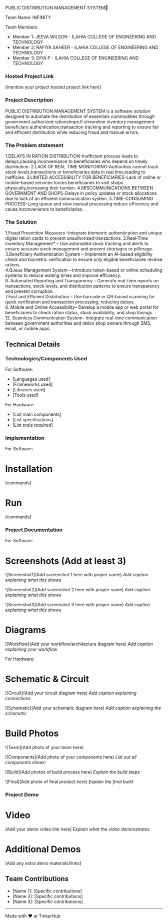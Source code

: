 PUBLIC DISTRIBUTION MANAGEMENT SYSTEM🎯



 Team Name: INFINITY


Team Members
- Member 1: JEEVA WILSON - ILAHIA COLLEGE OF ENGINEERING AND TECHNOLOGY
- Member 2: RAFIYA SAHEER - ILAHIA COLLEGE OF ENGINEERING AND TECHNOLOGY
- Member 3: DIYA P - ILAHIA COLLEGE OF ENGINEERING AND TECHNOLOGY

### Hosted Project Link
[mention your project hosted project link here]

### Project Description
PUBLIC DISTRIBUTION MANAGEMENT SYSTEM is a software solution designed to automate the distribution of essentials commodities through government authorized rationshops.It streamline inventory management beneficiary authentication,transaction tracking and reporting to ensure fair and efficient distribution while reducing fraud and manual errors.

### The Problem statement
1.DELAYS IN RATION DISTRIBUTION-Inefficient process leads to delays,causing inconveniance to beneficiaries who depend on timely distribution.
2.LACK OF REAL TIME MONITORING-Authorities cannot track stock levels,transactions or beneficiaries data in real time,leading to inefficies.
3.LIMITED ACCESSIBILITY FOR BENEFICIARIES-Lack of online or mobile-based services forces beneficiaries to visit shops physically,increasing their burden.
4.MISCOMMUNICATIONS BETWEEN GOVERNMENT AND SHOPS-Delays in policy updates or stock allocations due to lack of an efficient communication system.
5.TIME-CONSUMING PROCESS-Long queue and slow manual processing reduce efficiency and cause inconvenience to beneficiaries. 

### The Solution
1.Fraud Prevention Measures -Integrate biometric authentication and unique digital ration cards to prevent unauthorized transactions.
2.Real-Time Inventory Management* – Use automated stock tracking and alerts to ensure accurate stock management and prevent shortages or pilferage.  
3.Beneficiary Authentication System – Implement an AI-based eligibility check and biometric verification to ensure only eligible beneficiaries receive rations.  
4.Queue Management System – Introduce token-based or online scheduling systems to reduce waiting times and improve efficiency.  
6. Automated Reporting and Transparency – Generate real-time reports on transactions, stock levels, and distribution patterns to ensure transparency and prevent corruption.  
7.Fast and Efficient Distribution – Use barcode or QR-based scanning for quick verification and transaction processing, reducing delays.  
8. Mobile and Online Accessibility– Develop a mobile app or web portal for beneficiaries to check ration status, stock availability, and shop timings.    
12. Seamless Communication System– Integrate real-time communication between government authorities and ration shop owners through SMS, email, or mobile apps.  

## Technical Details
### Technologies/Components Used
For Software:
- [Languages used]
- [Frameworks used]
- [Libraries used]
- [Tools used]

For Hardware:
- [List main components]
- [List specifications]
- [List tools required]

### Implementation
For Software:
# Installation
[commands]

# Run
[commands]

### Project Documentation
For Software:

# Screenshots (Add at least 3)
![Screenshot1](Add screenshot 1 here with proper name)
*Add caption explaining what this shows*

![Screenshot2](Add screenshot 2 here with proper name)
*Add caption explaining what this shows*

![Screenshot3](Add screenshot 3 here with proper name)
*Add caption explaining what this shows*

# Diagrams
![Workflow](Add your workflow/architecture diagram here)
*Add caption explaining your workflow*

For Hardware:

# Schematic & Circuit
![Circuit](Add your circuit diagram here)
*Add caption explaining connections*

![Schematic](Add your schematic diagram here)
*Add caption explaining the schematic*

# Build Photos
![Team](Add photo of your team here)


![Components](Add photo of your components here)
*List out all components shown*

![Build](Add photos of build process here)
*Explain the build steps*

![Final](Add photo of final product here)
*Explain the final build*

### Project Demo
# Video
[Add your demo video link here]
*Explain what the video demonstrates*

# Additional Demos
[Add any extra demo materials/links]

## Team Contributions
- [Name 1]: [Specific contributions]
- [Name 2]: [Specific contributions]
- [Name 3]: [Specific contributions]

---
Made with ❤️ at TinkerHub
